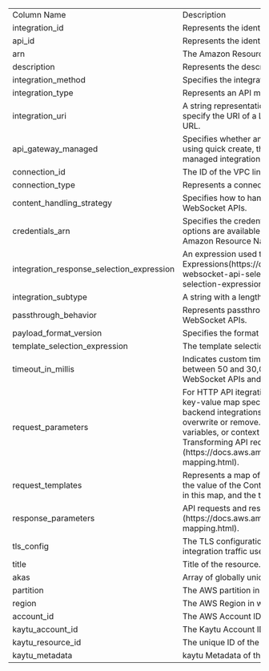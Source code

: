 <table>
	<tr><td>Column Name</td><td>Description</td></tr>
	<tr><td>integration_id</td><td>Represents the identifier of an integration.</td></tr>
	<tr><td>api_id</td><td>Represents the identifier of an API.</td></tr>
	<tr><td>arn</td><td>The Amazon Resource Name (ARN) specifying the integration.</td></tr>
	<tr><td>description</td><td>Represents the description of an integration.</td></tr>
	<tr><td>integration_method</td><td>Specifies the integration's HTTP method type.</td></tr>
	<tr><td>integration_type</td><td>Represents an API method integration type.</td></tr>
	<tr><td>integration_uri</td><td>A string representation of a URI with a length between [1-2048]. For a Lambda integration, specify the URI of a Lambda function. For an HTTP integration, specify a fully-qualified URL.</td></tr>
	<tr><td>api_gateway_managed</td><td>Specifies whether an integration is managed by API Gateway. If you created an API using using quick create, the resulting integration is managed by API Gateway. You can update a managed integration, but you can't delete it.</td></tr>
	<tr><td>connection_id</td><td>The ID of the VPC link for a private integration. Supported only for HTTP APIs.</td></tr>
	<tr><td>connection_type</td><td>Represents a connection type.</td></tr>
	<tr><td>content_handling_strategy</td><td>Specifies how to handle response payload content type conversions. Supported only for WebSocket APIs.</td></tr>
	<tr><td>credentials_arn</td><td>Specifies the credentials required for the integration, if any. For AWS integrations, three options are available. To specify an IAM Role for API Gateway to assume, use the role's Amazon Resource Name (ARN).</td></tr>
	<tr><td>integration_response_selection_expression</td><td>An expression used to extract information at runtime. See Selection Expressions(https://docs.aws.amazon.com/apigateway/latest/developerguide/apigateway-websocket-api-selection-expressions.html#apigateway-websocket-api-apikey-selection-expressions for more information.</td></tr>
	<tr><td>integration_subtype</td><td>A string with a length between [1-128].</td></tr>
	<tr><td>passthrough_behavior</td><td>Represents passthrough behavior for an integration response. Supported only for WebSocket APIs.</td></tr>
	<tr><td>payload_format_version</td><td>Specifies the format of the payload sent to an integration. Required for HTTP APIs.</td></tr>
	<tr><td>template_selection_expression</td><td>The template selection expression for the integration. Supported only for WebSocket APIs.</td></tr>
	<tr><td>timeout_in_millis</td><td>Indicates custom timeout between 50 and 29,000 milliseconds for WebSocket APIs and between 50 and 30,000 milliseconds for HTTP APIs. The default timeout is 29 seconds for WebSocket APIs and 30 seconds for HTTP APIs.</td></tr>
	<tr><td>request_parameters</td><td>For HTTP API itegrations, without a specified integrationSubtype request parameters are a key-value map specifying how to transform HTTP requests before sending them to backend integrations. The key should follow the pattern <action>:<header|querystring|path>.<location>. The action can be append, overwrite or remove. For values, you can provide static values, or map request data, stage variables, or context variables that are evaluated at runtime. To learn more, see Transforming API requests and responses (https://docs.aws.amazon.com/apigateway/latest/developerguide/http-api-parameter-mapping.html).</td></tr>
	<tr><td>request_templates</td><td>Represents a map of Velocity templates that are applied on the request payload based on the value of the Content-Type header sent by the client. The content type value is the key in this map, and the template (as a String) is the value. Supported only for WebSocket APIs.</td></tr>
	<tr><td>response_parameters</td><td>API requests and responses (https://docs.aws.amazon.com/apigateway/latest/developerguide/http-api-parameter-mapping.html).</td></tr>
	<tr><td>tls_config</td><td>The TLS configuration for a private integration. If you specify a TLS configuration, private integration traffic uses the HTTPS protocol. Supported only for HTTP APIs.</td></tr>
	<tr><td>title</td><td>Title of the resource.</td></tr>
	<tr><td>akas</td><td>Array of globally unique identifier strings (also known as) for the resource.</td></tr>
	<tr><td>partition</td><td>The AWS partition in which the resource is located (aws, aws-cn, or aws-us-gov).</td></tr>
	<tr><td>region</td><td>The AWS Region in which the resource is located.</td></tr>
	<tr><td>account_id</td><td>The AWS Account ID in which the resource is located.</td></tr>
	<tr><td>kaytu_account_id</td><td>The Kaytu Account ID in which the resource is located.</td></tr>
	<tr><td>kaytu_resource_id</td><td>The unique ID of the resource in Kaytu.</td></tr>
	<tr><td>kaytu_metadata</td><td>kaytu Metadata of the AWS resource.</td></tr>
</table>